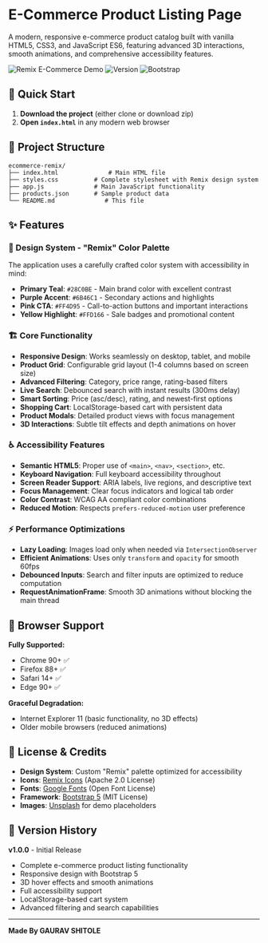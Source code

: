 # E-Commerce Product Listing Page

A modern, responsive e-commerce product catalog built with vanilla HTML5, CSS3, and JavaScript ES6, featuring advanced 3D interactions, smooth animations, and comprehensive accessibility features.

![Remix E-Commerce Demo](https://img.shields.io/badge/Demo-Live-brightgreen)
![Version](https://img.shields.io/badge/Version-1.0.0-blue)
![Bootstrap](https://img.shields.io/badge/Bootstrap-5.3.0-purple)

## 🚀 Quick Start

1. **Download the project** (either clone or download zip)
2. **Open `index.html`** in any modern web browser

## 📁 Project Structure

```
ecommerce-remix/
├── index.html              # Main HTML file
├── styles.css          # Complete stylesheet with Remix design system
├── app.js              # Main JavaScript functionality
├── products.json       # Sample product data
└── README.md              # This file
```

## ✨ Features

### 🎨 Design System - "Remix" Color Palette
The application uses a carefully crafted color system with accessibility in mind:

- **Primary Teal**: `#28C0BE` - Main brand color with excellent contrast
- **Purple Accent**: `#6B46C1` - Secondary actions and highlights  
- **Pink CTA**: `#FF4D95` - Call-to-action buttons and important interactions
- **Yellow Highlight**: `#FFD166` - Sale badges and promotional content

### 🏗️ Core Functionality

- **Responsive Design**: Works seamlessly on desktop, tablet, and mobile
- **Product Grid**: Configurable grid layout (1-4 columns based on screen size)
- **Advanced Filtering**: Category, price range, rating-based filters
- **Live Search**: Debounced search with instant results (300ms delay)
- **Smart Sorting**: Price (asc/desc), rating, and newest-first options
- **Shopping Cart**: LocalStorage-based cart with persistent data
- **Product Modals**: Detailed product views with focus management
- **3D Interactions**: Subtle tilt effects and depth animations on hover

### ♿ Accessibility Features

- **Semantic HTML5**: Proper use of `<main>`, `<nav>`, `<section>`, etc.
- **Keyboard Navigation**: Full keyboard accessibility throughout
- **Screen Reader Support**: ARIA labels, live regions, and descriptive text
- **Focus Management**: Clear focus indicators and logical tab order
- **Color Contrast**: WCAG AA compliant color combinations
- **Reduced Motion**: Respects `prefers-reduced-motion` user preference

### ⚡ Performance Optimizations

- **Lazy Loading**: Images load only when needed via `IntersectionObserver`
- **Efficient Animations**: Uses only `transform` and `opacity` for smooth 60fps
- **Debounced Inputs**: Search and filter inputs are optimized to reduce computation
- **RequestAnimationFrame**: Smooth 3D animations without blocking the main thread



## 🧪 Browser Support

**Fully Supported:**
- Chrome 90+ ✅
- Firefox 88+ ✅
- Safari 14+ ✅
- Edge 90+ ✅

**Graceful Degradation:**
- Internet Explorer 11 (basic functionality, no 3D effects)
- Older mobile browsers (reduced animations)

## 📄 License & Credits

- **Design System**: Custom "Remix" palette optimized for accessibility
- **Icons**: [Remix Icons](https://remixicon.com/) (Apache 2.0 License)
- **Fonts**: [Google Fonts](https://fonts.google.com/) (Open Font License)
- **Framework**: [Bootstrap 5](https://getbootstrap.com/) (MIT License)
- **Images**: [Unsplash](https://unsplash.com/) for demo placeholders


## 🔄 Version History

**v1.0.0** - Initial Release
- Complete e-commerce product listing functionality
- Responsive design with Bootstrap 5
- 3D hover effects and smooth animations
- Full accessibility support
- LocalStorage-based cart system
- Advanced filtering and search capabilities

---

**Made By GAURAV SHITOLE**
